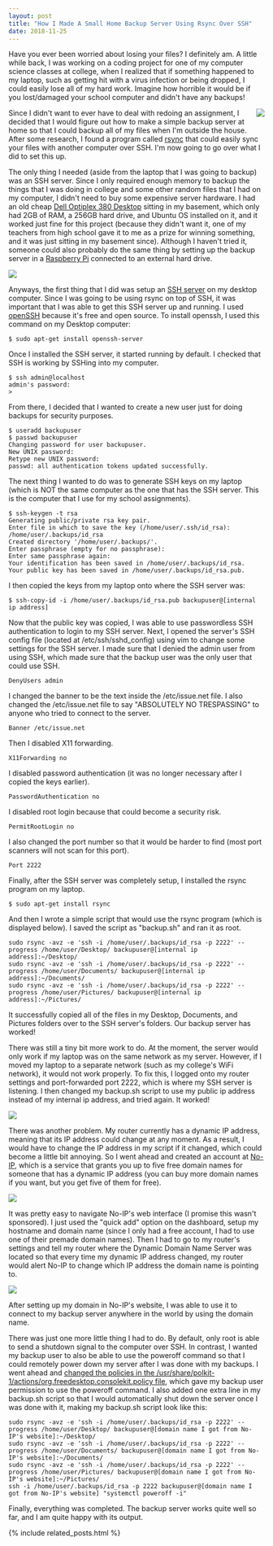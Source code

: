 ```yaml
---
layout: post
title: "How I Made A Small Home Backup Server Using Rsync Over SSH"
date: 2018-11-25
---
```


Have you ever been worried about losing your files? I definitely am. A little while back, I was working on a coding project for one of my computer science classes at college, when I realized that if something happened to my laptop, such as getting hit with a virus infection or being dropped, I could easily lose all of my hard work. Imagine how horrible it would be if you lost/damaged your school computer and didn't have any backups!

<img style="float: right;" src="../../../assets/img/2018-11-24-rsync-backup-server/Crying_GIF.gif" />

Since I didn't want to ever have to deal with redoing an assignment, I decided that I would figure out how to make a simple backup server at home so that I could backup all of my files when I'm outside the house. After some research, I found a program called <a href="https://en.wikipedia.org/wiki/Rsync">rsync</a> that could easily sync your files with another computer over SSH. I'm now going to go over what I did to set this up.

The only thing I needed (aside from the laptop that I was going to backup) was an SSH server. Since I only required enough memory to backup the things that I was doing in college and some other random files that I had on my computer, I didn't need to buy some expensive server hardware. I had an old cheap <a href="https://www.cnet.com/products/dell-optiplex-380/specs/">Dell Optiplex 380 Desktop</a> sitting in my basement, which only had 2GB of RAM, a 256GB hard drive, and Ubuntu OS installed on it, and it worked just fine for this project (because they didn't want it, one of my teachers from high school gave it to me as a prize for winning something, and it was just sitting in my basement since). Although I haven't tried it, someone could also probably do the same thing by setting up the backup server in a <a href="https://www.raspberrypi.org/">Raspberry Pi</a> connected to an external hard drive.

<img style="margin-left: auto; margin-right: auto;" src="../../../assets/img/2018-11-24-rsync-backup-server/Dell Optiplex.jpg" />

Anyways, the first thing that I did was setup an <a href="https://en.wikipedia.org/wiki/Secure_Shell">SSH server</a> on my desktop computer. Since I was going to be using rsync on top of SSH, it was important that I was able to get this SSH server up and running. I used <a href="https://en.wikipedia.org/wiki/OpenSSH">openSSH</a> because it's free and open source. To install openssh, I used this command on my Desktop computer:
```
$ sudo apt-get install openssh-server
```
Once I installed the SSH server, it started running by default. I checked that SSH is working by SSHing into my computer.
```
$ ssh admin@localhost
admin's password:
>
```
From there, I decided that I wanted to create a new user just for doing backups for security purposes.
```
$ useradd backupuser
$ passwd backupuser
Changing password for user backupuser.
New UNIX password:
Retype new UNIX password:
passwd: all authentication tokens updated successfully.
```
The next thing I wanted to do was to generate SSH keys on my laptop (which is NOT the same computer as the one that has the SSH server. This is the computer that I use for my school assignments).
```
$ ssh-keygen -t rsa
Generating public/private rsa key pair.
Enter file in which to save the key (/home/user/.ssh/id_rsa): /home/user/.backups/id_rsa
Created directory '/home/user/.backups/'.
Enter passphrase (empty for no passphrase): 
Enter same passphrase again: 
Your identification has been saved in /home/user/.backups/id_rsa.
Your public key has been saved in /home/user/.backups/id_rsa.pub.
```
I then copied the keys from my laptop onto where the SSH server was:
```
$ ssh-copy-id -i /home/user/.backups/id_rsa.pub backupuser@[internal ip address]
```
Now that the public key was copied, I was able to use passwordless SSH authentication to login to my SSH server. Next, I opened the server's SSH config file (located at /etc/ssh/sshd_config) using vim to change some settings for the SSH server. I made sure that I denied the admin user from using SSH, which made sure that the backup user was the only user that could use SSH.
```
DenyUsers admin
```
I changed the banner to be the text inside the /etc/issue.net file. I also changed the /etc/issue.net file to say "ABSOLUTELY NO TRESPASSING" to anyone who tried to connect to the server.
```
Banner /etc/issue.net
```
Then I disabled X11 forwarding.
```
X11Forwarding no
```
I disabled password authentication (it was no longer necessary after I copied the keys earlier).
```
PasswordAuthentication no
```
I disabled root login because that could become a security risk.
```
PermitRootLogin no
```
I also changed the port number so that it would be harder to find (most port scanners will not scan for this port).
```
Port 2222
```
Finally, after the SSH server was completely setup, I installed the rsync program on my laptop.
```
$ sudo apt-get install rsync
```
And then I wrote a simple script that would use the rsync program (which is displayed below). I saved the script as "backup.sh" and ran it as root.
```
sudo rsync -avz -e 'ssh -i /home/user/.backups/id_rsa -p 2222' --progress /home/user/Desktop/ backupuser@[internal ip address]:~/Desktop/
sudo rsync -avz -e 'ssh -i /home/user/.backups/id_rsa -p 2222' --progress /home/user/Documents/ backupuser@[internal ip address]:~/Documents/
sudo rsync -avz -e 'ssh -i /home/user/.backups/id_rsa -p 2222' --progress /home/user/Pictures/ backupuser@[internal ip address]:~/Pictures/
```
It successfully copied all of the files in my Desktop, Documents, and Pictures folders over to the SSH server's folders. Our backup server has worked!

There was still a tiny bit more work to do. At the moment, the server would only work if my laptop was on the same network as my server. However, if I moved my laptop to a separate network (such as my college's WiFi network), it would not work properly. To fix this, I logged onto my router settings and port-forwarded port 2222, which is where my SSH server is listening. I then changed my backup.sh script to use my public ip address instead of my internal ip address, and tried again. It worked!

<img style="margin-left: auto; margin-right: auto;" src="../../../assets/img/2018-11-24-rsync-backup-server/port-forwarding.png" />

There was another problem. My router currently has a dynamic IP address, meaning that its IP address could change at any moment. As a result, I would have to change the IP address in my script if it changed, which could become a little bit annoying. So I went ahead and created an account at <a href="https://www.noip.com/">No-IP</a>, which is a service that grants you up to five free domain names for someone that has a dynamic IP address (you can buy more domain names if you want, but you get five of them for free). 

<img style="margin-left: auto; margin-right: auto;" src="../../../assets/img/2018-11-24-rsync-backup-server/no-ip.png" />

It was pretty easy to navigate No-IP's web interface (I promise this wasn't sponsored). I just used the "quick add" option on the dashboard, setup my hostname and domain name (since I only had a free account, I had to use one of their premade domain names). Then I had to go to my router's settings and tell my router where the Dynamic Domain Name Server was located so that every time my dynamic IP address changed, my router would alert No-IP to change which IP address the domain name is pointing to.

<img style="margin-left: auto; margin-right: auto;" src="../../../assets/img/2018-11-24-rsync-backup-server/dynamic dns.png" />

After setting up my domain in No-IP's website, I was able to use it to connect to my backup server anywhere in the world by using the domain name. 

There was just one more little thing I had to do. By default, only root is able to send a shutdown signal to the computer over SSH. In contrast, I wanted my backup user to also be able to use the poweroff command so that I could remotely power down my server after I was done with my backups. I went ahead and <a href="https://askubuntu.com/questions/1190/how-can-i-make-shutdown-not-require-admin-password/1399#1399">changed the policies in the /usr/share/polkit-1/actions/org.freedesktop.consolekit.policy file</a>, which gave my backup user permission to use the poweroff command. I also added one extra line in my backup.sh script so that I would automatically shut down the server once I was done with it, making my backup.sh script look like this:

```
sudo rsync -avz -e 'ssh -i /home/user/.backups/id_rsa -p 2222' --progress /home/user/Desktop/ backupuser@[domain name I got from No-IP's website]:~/Desktop/
sudo rsync -avz -e 'ssh -i /home/user/.backups/id_rsa -p 2222' --progress /home/user/Documents/ backupuser@[domain name I got from No-IP's website]:~/Documents/
sudo rsync -avz -e 'ssh -i /home/user/.backups/id_rsa -p 2222' --progress /home/user/Pictures/ backupuser@[domain name I got from No-IP's website]:~/Pictures/
ssh -i /home/user/.backups/id_rsa -p 2222 backupuser@[domain name I got from No-IP's website] "systemctl poweroff -i"
```

Finally, everything was completed. The backup server works quite well so far, and I am quite happy with its output.

{% include related_posts.html %}
